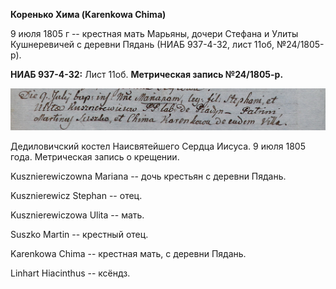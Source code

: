 **Коренько Хима (Karenkowa Chima)**

9 июля 1805 г -- крестная мать Марьяны, дочери Стефана и Улиты
Кушнеревичей с деревни Пядань (НИАБ 937-4-32, лист 11об, №24/1805-р).

**НИАБ 937-4-32:** Лист 11об. **Метрическая запись №24/1805-р.**

![](./media/a041e07481a6bbb15324181c0b0db42d515c90a2.png)

Дедиловичский костел Наисвятейшего Сердца Иисуса. 9 июля 1805 года.
Метрическая запись о крещении.

Kusznierewiczowna Mariana -- дочь крестьян с деревни Пядань.

Kusznierewicz Stephan -- отец.

Kusznierewiczowa Ulita -- мать.

Suszko Martin -- крестный отец.

Karenkowa Chima -- крестная мать, с деревни Пядань.

Linhart Hiacinthus -- ксёндз.
